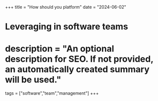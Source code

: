 +++
title = "How should you platform"
date = "2024-06-02"

#
# Leveraging in software teams
#
# description = "An optional description for SEO. If not provided, an automatically created summary will be used."

tags = ["software","team","management"]
+++


